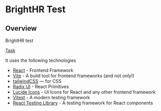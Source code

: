 # BrightHR Test

## Overview

BrightHR test

[Task](./docs//junior-and-middleweight.md)

It uses the following technologies

- [React](https://react.dev) - Frontend Framework
- [Vite](https://vite.dev/) - A build tool for frontend frameworks (and not only!)
- [tailwindCSS](https://tailwindcss.com/) — for CSS
- [Radix UI](https://www.radix-ui.com/primitives) - React Primitives
- [Lucide Icons](https://lucide.dev/icons/) - UI Icons for React and any other frontend framework
- [Vitest](https://vitest.dev) - A modern testing framework
- [React Testing Library](https://testing-library.com/) - A testing framework for React components
